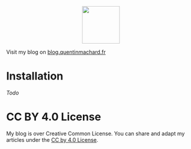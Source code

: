<div align="center">
    <a href="http://www.quentinmachard.fr/" target="_blank">
        <img src="http://www.quentinmachard.fr/img/logo_orange.png" width="100" />
    </a>
</div>

Visit my blog on [blog.quentinmachard.fr](http://blog.quentinmachard.fr)

# Installation

*Todo*

# CC BY 4.0 License

My blog is over Creative Common License. You can share and adapt my articles under the [CC by 4.0 License](https://github.com/qmachard/blog/blob/master/LICENSE).
